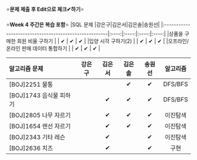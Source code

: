 ⭐**문제 제출 후 Edit으로 체크✔하기**⭐<br/><br/>
⭐**Week 4 주간은 복습 포함**⭐
|SQL 문제                                               |강은구|김은서|김은솔|송원선|
|:------------------------------------------------------|:----:|:----:|:----:|:----:|
|상품을 구매한 회원 비율 구하기                           |      |  ✔  |  ✔   |  ✔    | 
|입양 시각 구하기(2)                                     |      |  ✔  | ✔    |   ✔   | 
|오프라인/온라인 판매 데이터 통합하기                      |      |  ✔  | ✔    |   ✔   | 


|알고리즘 문제                 |강은구|김은서|김은솔|송원선|알고리즘|
|:-----------------------------|:----:|:----:|:----:|:----:|:------:|
|[BOJ]2251 물통                |      |      | ✔    |  ✔    |DFS/BFS|
|[BOJ]1743 음식물 피하기       |      |  ✔   |  ✔   |  ✔    |DFS/BFS|
|[BOJ]2805 나무 자르기         |      |  ✔   |  ✔   |  ✔    |이진탐색|
|[BOJ]1654 랜선 자르기         |      |  ✔   |  ✔   |  ✔    |이진탐색|
|[BOJ]2343 기타 레슨           |      |   ✔  |      |   ✔   |이진탐색|
|[BOJ]2636 치즈                |      |  ✔   |      |   ✔   |구현   |
